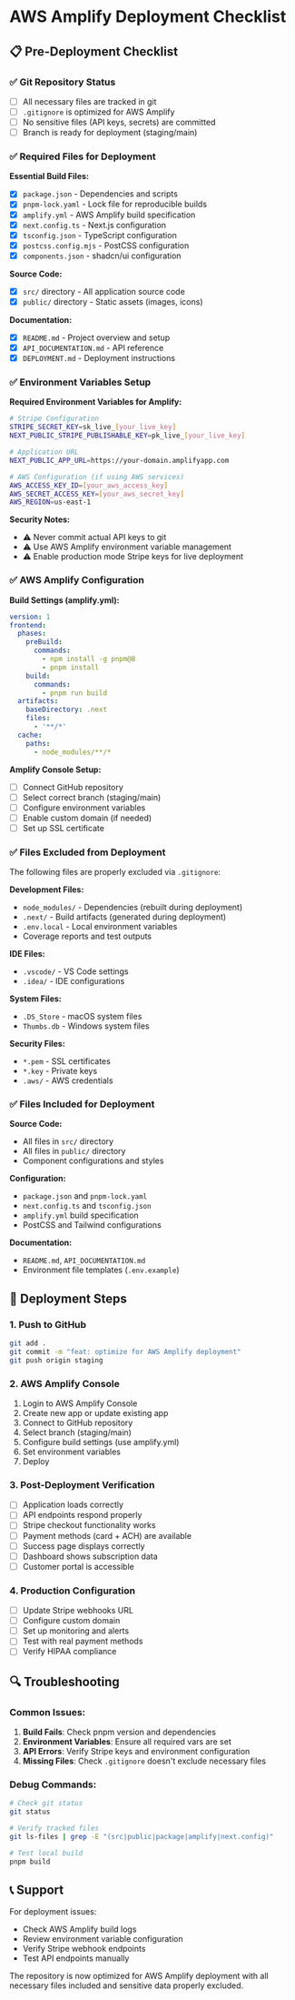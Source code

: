 # AWS Amplify Deployment Checklist

## 📋 **Pre-Deployment Checklist**

### ✅ **Git Repository Status**

- [ ] All necessary files are tracked in git
- [ ] `.gitignore` is optimized for AWS Amplify
- [ ] No sensitive files (API keys, secrets) are committed
- [ ] Branch is ready for deployment (staging/main)

### ✅ **Required Files for Deployment**

**Essential Build Files:**

- [x] `package.json` - Dependencies and scripts
- [x] `pnpm-lock.yaml` - Lock file for reproducible builds
- [x] `amplify.yml` - AWS Amplify build specification
- [x] `next.config.ts` - Next.js configuration
- [x] `tsconfig.json` - TypeScript configuration
- [x] `postcss.config.mjs` - PostCSS configuration
- [x] `components.json` - shadcn/ui configuration

**Source Code:**

- [x] `src/` directory - All application source code
- [x] `public/` directory - Static assets (images, icons)

**Documentation:**

- [x] `README.md` - Project overview and setup
- [x] `API_DOCUMENTATION.md` - API reference
- [x] `DEPLOYMENT.md` - Deployment instructions

### ✅ **Environment Variables Setup**

**Required Environment Variables for Amplify:**

```bash
# Stripe Configuration
STRIPE_SECRET_KEY=sk_live_[your_live_key]
NEXT_PUBLIC_STRIPE_PUBLISHABLE_KEY=pk_live_[your_live_key]

# Application URL
NEXT_PUBLIC_APP_URL=https://your-domain.amplifyapp.com

# AWS Configuration (if using AWS services)
AWS_ACCESS_KEY_ID=[your_aws_access_key]
AWS_SECRET_ACCESS_KEY=[your_aws_secret_key]
AWS_REGION=us-east-1
```

**Security Notes:**

- ⚠️ Never commit actual API keys to git
- ⚠️ Use AWS Amplify environment variable management
- ⚠️ Enable production mode Stripe keys for live deployment

### ✅ **AWS Amplify Configuration**

**Build Settings (amplify.yml):**

```yaml
version: 1
frontend:
  phases:
    preBuild:
      commands:
        - npm install -g pnpm@8
        - pnpm install
    build:
      commands:
        - pnpm run build
  artifacts:
    baseDirectory: .next
    files:
      - '**/*'
  cache:
    paths:
      - node_modules/**/*
```

**Amplify Console Setup:**

- [ ] Connect GitHub repository
- [ ] Select correct branch (staging/main)
- [ ] Configure environment variables
- [ ] Enable custom domain (if needed)
- [ ] Set up SSL certificate

### ✅ **Files Excluded from Deployment**

The following files are properly excluded via `.gitignore`:

**Development Files:**

- `node_modules/` - Dependencies (rebuilt during deployment)
- `.next/` - Build artifacts (generated during deployment)
- `.env.local` - Local environment variables
- Coverage reports and test outputs

**IDE Files:**

- `.vscode/` - VS Code settings
- `.idea/` - IDE configurations

**System Files:**

- `.DS_Store` - macOS system files
- `Thumbs.db` - Windows system files

**Security Files:**

- `*.pem` - SSL certificates
- `*.key` - Private keys
- `.aws/` - AWS credentials

### ✅ **Files Included for Deployment**

**Source Code:**

- All files in `src/` directory
- All files in `public/` directory
- Component configurations and styles

**Configuration:**

- `package.json` and `pnpm-lock.yaml`
- `next.config.ts` and `tsconfig.json`
- `amplify.yml` build specification
- PostCSS and Tailwind configurations

**Documentation:**

- `README.md`, `API_DOCUMENTATION.md`
- Environment file templates (`.env.example`)

## 🚀 **Deployment Steps**

### 1. **Push to GitHub**

```bash
git add .
git commit -m "feat: optimize for AWS Amplify deployment"
git push origin staging
```

### 2. **AWS Amplify Console**

1. Login to AWS Amplify Console
2. Create new app or update existing app
3. Connect to GitHub repository
4. Select branch (staging/main)
5. Configure build settings (use amplify.yml)
6. Set environment variables
7. Deploy

### 3. **Post-Deployment Verification**

- [ ] Application loads correctly
- [ ] API endpoints respond properly
- [ ] Stripe checkout functionality works
- [ ] Payment methods (card + ACH) are available
- [ ] Success page displays correctly
- [ ] Dashboard shows subscription data
- [ ] Customer portal is accessible

### 4. **Production Configuration**

- [ ] Update Stripe webhooks URL
- [ ] Configure custom domain
- [ ] Set up monitoring and alerts
- [ ] Test with real payment methods
- [ ] Verify HIPAA compliance

## 🔍 **Troubleshooting**

### Common Issues:

1. **Build Fails**: Check pnpm version and dependencies
2. **Environment Variables**: Ensure all required vars are set
3. **API Errors**: Verify Stripe keys and environment configuration
4. **Missing Files**: Check `.gitignore` doesn't exclude necessary files

### Debug Commands:

```bash
# Check git status
git status

# Verify tracked files
git ls-files | grep -E "(src|public|package|amplify|next.config)"

# Test local build
pnpm build
```

## 📞 **Support**

For deployment issues:

- Check AWS Amplify build logs
- Review environment variable configuration
- Verify Stripe webhook endpoints
- Test API endpoints manually

The repository is now optimized for AWS Amplify deployment with all necessary files included and sensitive data properly excluded.
